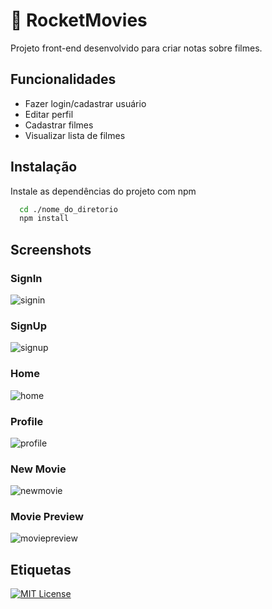 # 🎥 RocketMovies

Projeto front-end desenvolvido para criar notas sobre filmes.

## Funcionalidades

- Fazer login/cadastrar usuário
- Editar perfil
- Cadastrar filmes
- Visualizar lista de filmes

## Instalação

Instale as dependências do projeto com npm

```bash
  cd ./nome_do_diretorio
  npm install
```
    
## Screenshots

### SignIn
![signin](https://github.com/progmesquita/rocketmovies/assets/121181562/39e8ea70-8686-45ef-8dc2-604b94713f0d)

### SignUp
![signup](https://github.com/progmesquita/rocketmovies/assets/121181562/b0d2211a-58da-444f-ae42-d039449bd35f)

### Home
![home](https://github.com/progmesquita/rocketmovies/assets/121181562/dd3ec878-3c63-418e-9088-11dfcb9dd13d)

### Profile
![profile](https://github.com/progmesquita/rocketmovies/assets/121181562/2ae00e2d-c38c-46b2-8063-1f6e6b4f880f)

### New Movie
![newmovie](https://github.com/progmesquita/rocketmovies/assets/121181562/aa9cc6e1-7955-4efb-a7be-823ea9516f70)

### Movie Preview
![moviepreview](https://github.com/progmesquita/rocketmovies/assets/121181562/4ce88503-a905-4bb3-8c7d-0e7f02fff27f)

## Etiquetas

[![MIT License](https://img.shields.io/badge/License-MIT-green.svg)](https://choosealicense.com/licenses/mit/)
